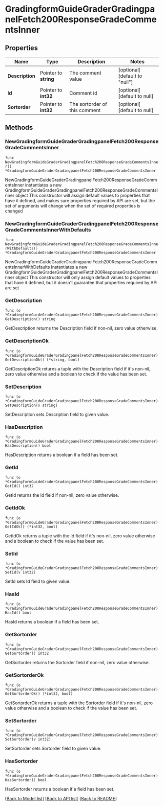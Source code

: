 # GradingformGuideGraderGradingpanelFetch200ResponseGradeCommentsInner

## Properties

Name | Type | Description | Notes
------------ | ------------- | ------------- | -------------
**Description** | Pointer to **string** | The comment value | [optional] [default to "null"]
**Id** | Pointer to **int32** | Comment id | [optional] [default to null]
**Sortorder** | Pointer to **int32** | The sortorder of this comment | [optional] [default to null]

## Methods

### NewGradingformGuideGraderGradingpanelFetch200ResponseGradeCommentsInner

`func NewGradingformGuideGraderGradingpanelFetch200ResponseGradeCommentsInner() *GradingformGuideGraderGradingpanelFetch200ResponseGradeCommentsInner`

NewGradingformGuideGraderGradingpanelFetch200ResponseGradeCommentsInner instantiates a new GradingformGuideGraderGradingpanelFetch200ResponseGradeCommentsInner object
This constructor will assign default values to properties that have it defined,
and makes sure properties required by API are set, but the set of arguments
will change when the set of required properties is changed

### NewGradingformGuideGraderGradingpanelFetch200ResponseGradeCommentsInnerWithDefaults

`func NewGradingformGuideGraderGradingpanelFetch200ResponseGradeCommentsInnerWithDefaults() *GradingformGuideGraderGradingpanelFetch200ResponseGradeCommentsInner`

NewGradingformGuideGraderGradingpanelFetch200ResponseGradeCommentsInnerWithDefaults instantiates a new GradingformGuideGraderGradingpanelFetch200ResponseGradeCommentsInner object
This constructor will only assign default values to properties that have it defined,
but it doesn't guarantee that properties required by API are set

### GetDescription

`func (o *GradingformGuideGraderGradingpanelFetch200ResponseGradeCommentsInner) GetDescription() string`

GetDescription returns the Description field if non-nil, zero value otherwise.

### GetDescriptionOk

`func (o *GradingformGuideGraderGradingpanelFetch200ResponseGradeCommentsInner) GetDescriptionOk() (*string, bool)`

GetDescriptionOk returns a tuple with the Description field if it's non-nil, zero value otherwise
and a boolean to check if the value has been set.

### SetDescription

`func (o *GradingformGuideGraderGradingpanelFetch200ResponseGradeCommentsInner) SetDescription(v string)`

SetDescription sets Description field to given value.

### HasDescription

`func (o *GradingformGuideGraderGradingpanelFetch200ResponseGradeCommentsInner) HasDescription() bool`

HasDescription returns a boolean if a field has been set.

### GetId

`func (o *GradingformGuideGraderGradingpanelFetch200ResponseGradeCommentsInner) GetId() int32`

GetId returns the Id field if non-nil, zero value otherwise.

### GetIdOk

`func (o *GradingformGuideGraderGradingpanelFetch200ResponseGradeCommentsInner) GetIdOk() (*int32, bool)`

GetIdOk returns a tuple with the Id field if it's non-nil, zero value otherwise
and a boolean to check if the value has been set.

### SetId

`func (o *GradingformGuideGraderGradingpanelFetch200ResponseGradeCommentsInner) SetId(v int32)`

SetId sets Id field to given value.

### HasId

`func (o *GradingformGuideGraderGradingpanelFetch200ResponseGradeCommentsInner) HasId() bool`

HasId returns a boolean if a field has been set.

### GetSortorder

`func (o *GradingformGuideGraderGradingpanelFetch200ResponseGradeCommentsInner) GetSortorder() int32`

GetSortorder returns the Sortorder field if non-nil, zero value otherwise.

### GetSortorderOk

`func (o *GradingformGuideGraderGradingpanelFetch200ResponseGradeCommentsInner) GetSortorderOk() (*int32, bool)`

GetSortorderOk returns a tuple with the Sortorder field if it's non-nil, zero value otherwise
and a boolean to check if the value has been set.

### SetSortorder

`func (o *GradingformGuideGraderGradingpanelFetch200ResponseGradeCommentsInner) SetSortorder(v int32)`

SetSortorder sets Sortorder field to given value.

### HasSortorder

`func (o *GradingformGuideGraderGradingpanelFetch200ResponseGradeCommentsInner) HasSortorder() bool`

HasSortorder returns a boolean if a field has been set.


[[Back to Model list]](../README.md#documentation-for-models) [[Back to API list]](../README.md#documentation-for-api-endpoints) [[Back to README]](../README.md)


